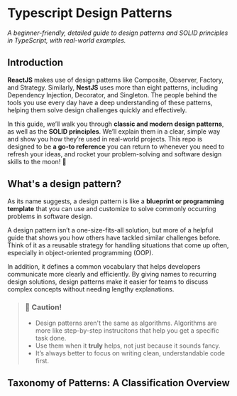 # Typescript Design Patterns
_A beginner-friendly, detailed guide to design patterns and SOLID principles in TypeScript, with real-world examples._

## Introduction

**ReactJS** makes use of design patterns like Composite, Observer, Factory, and Strategy. Similarly, **NestJS** uses more than eight patterns, including Dependency Injection, Decorator, and Singleton. The people behind the tools you use every day have a deep understanding of these patterns, helping them solve design challenges quickly and effectively.

In this guide, we’ll walk you through **classic and modern design patterns**, as well as the **SOLID principles**. We’ll explain them in a clear, simple way and show you how they’re used in real-world projects. This repo is designed to be **a go-to reference** you can return to whenever you need to refresh your ideas, and rocket your problem-solving and software design skills to the moon! 🚀

## What's a design pattern?
As its name suggests, a design pattern is like a **blueprint or programming template** that you can use and customize to solve commonly occurring problems in software design.

A design pattern isn’t a one-size-fits-all solution, but more of a helpful guide that shows you how others have tackled similar challenges before. Think of it as a reusable strategy for handling situations that come up often, especially in object-oriented programming (OOP).

In addition, it defines a common vocabulary that helps developers communicate more clearly and efficiently. By giving names to recurring design solutions, design patterns make it easier for teams to discuss complex concepts without needing lengthy explanations.

> ### 🚨 Caution!
> - Design patterns aren't the same as algorithms. Algorithms are more like step-by-step instrucitons that help you get a specific task done.
> - Use them when it **truly** helps, not just because it sounds fancy.
> - It’s always better to focus on writing clean, understandable code first.

## Taxonomy of Patterns: A Classification Overview

